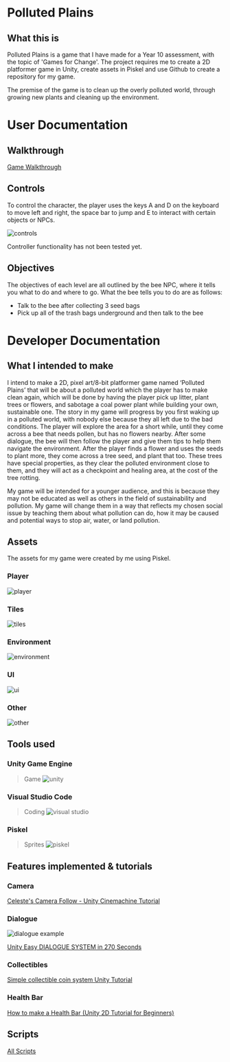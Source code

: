 # Polluted Plains

## What this is
Polluted Plains is a game that I have made for a Year 10 assessment, with the topic of 'Games for Change'. The project requires me to create a 2D platformer game in Unity, create assets in Piskel and use Github to create a repository for my game.

The premise of the game is to clean up the overly polluted world, through growing new plants and cleaning up the environment. 

# User Documentation
## Walkthrough
[Game Walkthrough](https://github.com/user-attachments/assets/0547a83c-b08f-4b42-8889-65ea3edf09e5)

## Controls
To control the character, the player uses the keys A and D on the keyboard to move left and right, the space bar to jump and E to interact with certain objects or NPCs.

![controls](https://github.com/user-attachments/assets/0d6de855-94b7-4859-8743-629c8253a40b)

Controller functionality has not been tested yet.

## Objectives
The objectives of each level are all outlined by the bee NPC, where it tells you what to do and where to go.
What the bee tells you to do are as follows:
- Talk to the bee after collecting 3 seed bags
- Pick up all of the trash bags underground and then talk to the bee

# Developer Documentation
## What I intended to make
I intend to make a 2D, pixel art/8-bit platformer game named ‘Polluted Plains’ that will be about a polluted world which the player has to make clean again, which will be done by having the player pick up litter, plant trees or flowers, and sabotage a coal power plant while building your own, sustainable one. The story in my game will progress by you first waking up in a polluted world, with nobody else because they all left due to the bad conditions. The player will explore the area for a short while, until they come across a bee that needs pollen, but has no flowers nearby. After some dialogue, the bee will then follow the player and give them tips to help them navigate the environment. After the player finds a flower and uses the seeds to plant more, they come across a tree seed, and plant that too. These trees have special properties, as they clear the polluted environment close to them, and they will act as a checkpoint and healing area, at the cost of the tree rotting.  

My game will be intended for a younger audience, and this is because they may not be educated as well as others in the field of sustainability and pollution. My game will change them in a way that reflects my chosen social issue by teaching them about what pollution can do, how it may be caused and potential ways to stop air, water, or land pollution.

## Assets
The assets for my game were created by me using Piskel.
### Player
![player](https://github.com/user-attachments/assets/ce500836-fe34-42a3-a441-8b851c074fc5)

### Tiles
![tiles](https://github.com/user-attachments/assets/52c98b49-c415-4668-8be3-34ce04d77049)

### Environment
![environment](https://github.com/user-attachments/assets/044f2621-def7-4e31-82a2-842cd9f70025)

### UI
![ui](https://github.com/user-attachments/assets/3b540c08-c49b-426f-9bd9-252e1f133ca3)

### Other
![other](https://github.com/user-attachments/assets/0c34913c-d926-466f-9126-1c7f7014e6d0)

## Tools used
### Unity Game Engine
>Game
![unity](https://github.com/user-attachments/assets/9c524320-d27f-47a8-9de8-5e4b224c5ed5)

### Visual Studio Code
>Coding
![visual studio](https://github.com/user-attachments/assets/e6c6f364-cf83-468b-b662-83ddde0f101f)

### Piskel
>Sprites
![piskel](https://github.com/user-attachments/assets/af329ac3-f616-4d35-b492-6eadebcf267f)

## Features implemented & tutorials
### Camera
[Celeste's Camera Follow - Unity Cinemachine Tutorial](https://www.youtube.com/watch?v=yaQlRvHgIvE&t=1s)

### Dialogue
![dialogue example](https://github.com/user-attachments/assets/ed4b74db-d57b-4ac6-988b-42a6d272165e)

[Unity Easy DIALOGUE SYSTEM in 270 Seconds](https://www.youtube.com/watch?v=DOP_G5bsySA/)

### Collectibles
[Simple collectible coin system Unity Tutorial](https://www.youtube.com/watch?v=5GWRPwuWtsQ&t=553s)

### Health Bar
[How to make a Health Bar (Unity 2D Tutorial for Beginners)](https://www.youtube.com/watch?v=Gtw7VyuMdDc&t=1s)


## Scripts
[All Scripts](https://github.com/TempeHS/2024IST-Kevin.T_Polluted-Plains/tree/main/my%20proejcet/Assets/Scripts)
